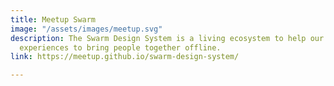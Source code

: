 ```yaml
---
title: Meetup Swarm
image: "/assets/images/meetup.svg"
description: The Swarm Design System is a living ecosystem to help our teams craft online
  experiences to bring people together offline.
link: https://meetup.github.io/swarm-design-system/

---
```

